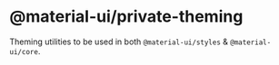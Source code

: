 # @material-ui/private-theming

Theming utilities to be used in both `@material-ui/styles` & `@material-ui/core`.
